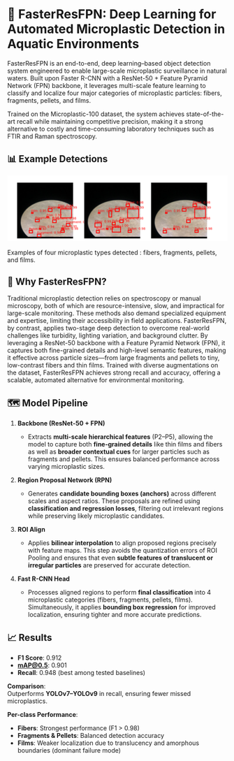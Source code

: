 # 🔬 FasterResFPN: Deep Learning for Automated Microplastic Detection in Aquatic Environments

FasterResFPN is an end-to-end, deep learning–based object detection system engineered to enable large-scale microplastic surveillance in natural waters. Built upon Faster R-CNN with a ResNet-50 + Feature Pyramid Network (FPN) backbone, it leverages multi-scale feature learning to classify and localize four major categories of microplastic particles: fibers, fragments, pellets, and films.

Trained on the Microplastic-100 dataset, the system achieves state-of-the-art recall while maintaining competitive precision, making it a strong alternative to costly and time-consuming laboratory techniques such as FTIR and Raman spectroscopy.

## 📊 Example Detections

<p align="center">
  <img src="microplastic_detected.PNG" alt="Examples of detected microplastic types : fibers, fragments, pellets, and films." width="800"/>
</p>

Examples of four microplastic types detected : fibers, fragments, pellets, and films.
## 🚀 Why FasterResFPN?
Traditional microplastic detection relies on spectroscopy or manual microscopy, both of which are resource-intensive, slow, and impractical for large-scale monitoring. These methods also demand specialized equipment and expertise, limiting their accessibility in field applications. FasterResFPN, by contrast, applies two-stage deep detection to overcome real-world challenges like turbidity, lighting variation, and background clutter. By leveraging a ResNet-50 backbone with a Feature Pyramid Network (FPN), it captures both fine-grained details and high-level semantic features, making it effective across particle sizes—from large fragments and pellets to tiny, low-contrast fibers and thin films. Trained with diverse augmentations on the dataset, FasterResFPN achieves strong recall and accuracy, offering a scalable, automated alternative for environmental monitoring.

## 🗺️ Model Pipeline

1. **Backbone (ResNet-50 + FPN)**
   - Extracts **multi-scale hierarchical features** (P2–P5), allowing the model to capture both **fine-grained details** like thin films and fibers as well as **broader contextual cues** for larger particles such as fragments and pellets. This ensures balanced performance across varying microplastic sizes.

2. **Region Proposal Network (RPN)**
   - Generates **candidate bounding boxes (anchors)** across different scales and aspect ratios. These proposals are refined using **classification and regression losses**, filtering out irrelevant regions while preserving likely microplastic candidates.

3. **ROI Align**
   - Applies **bilinear interpolation** to align proposed regions precisely with feature maps. This step avoids the quantization errors of ROI Pooling and ensures that even **subtle features of translucent or irregular particles** are preserved for accurate detection.

4. **Fast R-CNN Head**
   - Processes aligned regions to perform **final classification** into 4 microplastic categories (fibers, fragments, pellets, films). Simultaneously, it applies **bounding box regression** for improved localization, ensuring tighter and more accurate predictions.

## 📈 Results

- **F1 Score**: 0.912  
- **mAP@0.5**: 0.901  
- **Recall**: 0.948 (best among tested baselines)  

**Comparison**:  
Outperforms **YOLOv7–YOLOv9** in recall, ensuring fewer missed microplastics.

**Per-class Performance**:  
- **Fibers**: Strongest performance (F1 > 0.98)  
- **Fragments & Pellets**: Balanced detection accuracy  
- **Films**: Weaker localization due to translucency and amorphous boundaries (dominant failure mode)  

